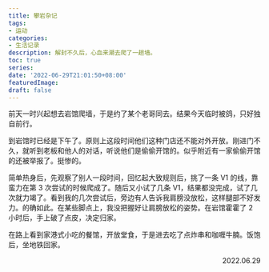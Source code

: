 ```yaml
---
title: 攀岩杂记
tags:
- 运动
categories:
- 生活记录
description: 解封不久后，心血来潮去爬了一趟墙。
toc: true
series:
date: '2022-06-29T21:01:50+08:00'
featuredImage:
draft: false
---
```




前天一时兴起想去岩馆爬墙，于是约了某个老哥同去。结果今天临时被鸽，只好独自前行。

到岩馆时已经是下午了。原则上这段时间他们这种门店还不能对外开放。刚进门不久，就听到老板和他人的对话，听说他们是偷偷开馆的。似乎附近有一家偷偷开馆的还被举报了。挺惨的。

简单热身后，先观察了别人一段时间，回忆起大致规则后，挑了一条 V1 的线，靠蛮力在第 3 次尝试的时候爬成了。随后又小试了几条 V1，结果都没完成，试了几次就力竭了。看到我的几次尝试后，旁边有人告诉我肩膀没放松，这样腿部不好发力。的确如此。在某些脚点上，我没把握好让肩膀放松的姿势。在岩馆霍霍了 2 小时后，手上破了点皮，决定归家。
　

在路上看到家港式小吃的餐馆，开放堂食，于是进去吃了点炸串和咖喱牛腩。饭饱后，坐地铁回家。

<p align="right">2022.06.29</p>

